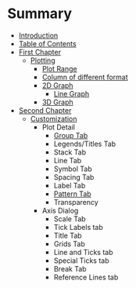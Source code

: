 # Summary

* [Introduction](README.md)
* [Table of Contents](table-of-contents.md)
* [First Chapter](chapter1.md)
  * [Plotting](chapter1/page1.md)
    * [Plot Range](chapter1/page1/page11.md)
    * [Column of different format](chapter1/page1/column-of-different-format.md)
    * [2D Graph](chapter1/page1/2d-graph.md)
      * [Line Graph](chapter1/page1/2d-graph/line-graph.md)
    * [3D Graph](chapter1/page1/3d-graph.md)
* [Second Chapter](second-chapter.md)
  * [Customization](second-chapter/customization.md)
    * Plot Detail
      * [Group Tab](second-chapter/customization/plot-detail/group-tab.md)
      * Legends/Titles Tab
      * Stack Tab
      * Line Tab
      * Symbol Tab
      * Spacing Tab
      * Label Tab 
      * [Pattern Tab](second-chapter/customization/plot-detail/pattern-tab.md)
      * Transparency
    * Axis Dialog 
      * Scale Tab
      * Tick Labels tab
      * Title Tab
      * Grids Tab
      * Line and Ticks tab
      * Special Ticks tab
      * Break Tab
      * Reference Lines tab



